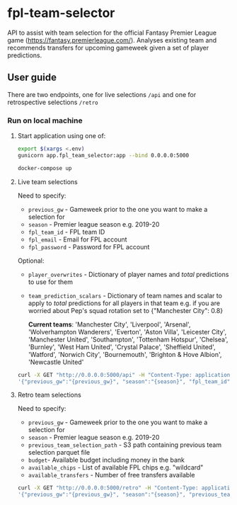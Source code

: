 # fpl-team-selector

API to assist with team selection for the official Fantasy Premier League game (https://fantasy.premierleague.com/). Analyses existing team and recommends transfers for upcoming gameweek given a set of player predictions.

## User guide

There are two endpoints, one for live selections `/api` and one for retrospective selections `/retro`

### Run on local machine
1. Start application using one of:
    ```bash
    export $(xargs <.env)
    gunicorn app.fpl_team_selector:app --bind 0.0.0.0:5000
    ```
    ```bash
    docker-compose up
    ```
2. Live team selections
    
    Need to specify:
    - `previous_gw` - Gameweek prior to the one you want to make a selection for
    - `season` - Premier league season e.g. 2019-20
    - `fpl_team_id` - FPL team ID
    - `fpl_email` - Email for FPL account
    - `fpl_password` - Password for FPL account
    
    Optional:
    - `player_overwrites` - Dictionary of player names and _total_ predictions to use for them
    - `team_prediction_scalars` - Dictionary of team names and scalar to apply to _total_ predictions for all players in that team e.g. if you are worried about Pep's squad rotation set to {"Manchester City": 0.8}
    
        __Current teams__:
        'Manchester City', 'Liverpool', 'Arsenal', 'Wolverhampton Wanderers', 'Everton', 'Aston Villa', 'Leicester City', 
        'Manchester United', 'Southampton', 'Tottenham Hotspur', 'Chelsea', 'Burnley', 'West Ham United', 'Crystal Palace', 
        'Sheffield United', 'Watford', 'Norwich City', 'Bournemouth', 'Brighton & Hove Albion', 'Newcastle United'
   
    
    ```bash
    curl -X GET "http://0.0.0.0:5000/api" -H "Content-Type: application/json" --data \
    '{"previous_gw":"{previous_gw}", "season":"{season}", "fpl_team_id":"{fpl_team_id}", "fpl_email":"{fpl_email}", "fpl_password":"{fpl_password}"}'
    ```
3. Retro team selections

    Need to specify:
    - `previous_gw` - Gameweek prior to the one you want to make a selection for
    - `season` - Premier league season e.g. 2019-20
    - `previous_team_selection_path` - S3 path containing previous team selection parquet file
    - `budget`- Available budget including money in the bank
    - `available_chips` - List of available FPL chips e.g. "wildcard"
    - `available_transfers` - Number of free transfers available
    
    ```bash
    curl -X GET "http://0.0.0.0:5000/retro" -H "Content-Type: application/json" --data \
    '{"previous_gw":"{previous_gw}", "season":"{season}", "previous_team_selection_path":"{previous_team_selection_path}", "budget":"{budget}", "available_chips":"{available_chips}", "available_transfers":"{available_transfers}"}'
    ```
